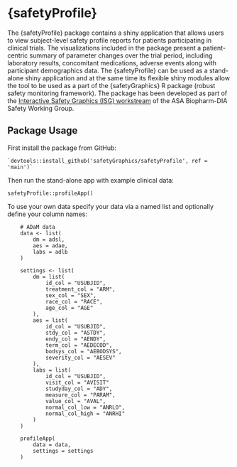 # {safetyProfile}

The {safetyProfile} package contains a shiny application that allows users to view subject-level
safety profile reports for patients participating in clinical trials. The visualizations included in
the package present a patient-centric summary of parameter changes over the trial period, including
laboratory results, concomitant medications, adverse events along with participant demographics
data. The {safetyProfile} can be used as a stand-alone shiny application and at the same time its
flexible shiny modules allow the tool to be used as a part of the {safetyGraphics} R package (robust
safety monitoring framework). The package has been developed as part of the
<a target="_blank" href="https://safetygraphics.github.io/">Interactive Safety Graphics (ISG) workstream</a>
of the ASA Biopharm-DIA Safety Working Group. 

## Package Usage

First install the package from GitHub:

```
`devtools::install_github('safetyGraphics/safetyProfile', ref = 'main')`
```

Then run the stand-alone app with example clinical data:

```
safetyProfile::profileApp()
```

To use your own data specify your data via a named list and optionally define your column names:

```
    # ADaM data
    data <- list(
        dm = adsl,
        aes = adae,
        labs = adlb
    )

    settings <- list(
        dm = list(
            id_col = "USUBJID",
            treatment_col = "ARM",
            sex_col = "SEX",
            race_col = "RACE",
            age_col = "AGE"
        ),
        aes = list(
            id_col = "USUBJID",
            stdy_col = "ASTDY",
            endy_col = "AENDY",
            term_col = "AEDECOD",
            bodsys_col = "AEBODSYS",
            severity_col = "AESEV"
        ),
        labs = list(
            id_col = "USUBJID",
            visit_col = "AVISIT"
            studyday_col = "ADY",
            measure_col = "PARAM",
            value_col = "AVAL",
            normal_col_low = "ANRLO", 
            normal_col_high = "ANRHI"
        )
    )

    profileApp(
        data = data,
        settings = settings
    )
```
